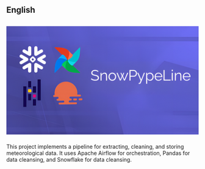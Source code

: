 ## **English**
![proyect cover](images/project_cover.png)
---
This project implements a pipeline for 
extracting, cleaning, and storing meteorological data. It uses Apache Airflow for orchestration, Pandas for data cleansing, and Snowflake for data cleansing.

# 
